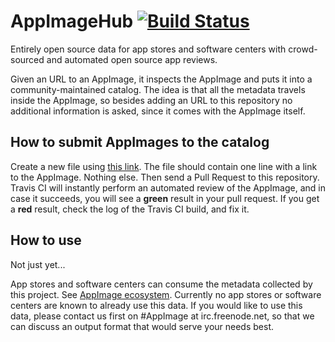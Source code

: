 # AppImageHub [![Build Status](https://travis-ci.org/AppImage/AppImageHub.svg?branch=master)](https://travis-ci.org/AppImage/AppImageHub)

Entirely open source data for app stores and software centers with crowd-sourced and automated open source app reviews.

Given an URL to an AppImage, it inspects the AppImage and puts it into a community-maintained catalog. The idea is that all the metadata travels inside the AppImage, so besides adding an URL to this repository no additional information is asked, since it comes with the AppImage itself.

## How to submit AppImages to the catalog

Create a new file using [this link](https://github.com/AppImage/AppImageHub/new/master/data). The file should contain one line with a link to the AppImage. Nothing else. Then send a Pull Request to this repository. Travis CI will instantly perform an automated review of the AppImage, and in case it succeeds, you will see a __green__ result in your pull request. If you get a __red__ result, check the log of the Travis CI build, and fix it.

## How to use

Not just yet...

App stores and software centers can consume the metadata collected by this project. See [AppImage ecosystem](https://github.com/AppImage/AppImageKit/wiki/Ecosystem). Currently no app stores or software centers are known to already use this data. If you would like to use this data, please contact us first on #AppImage at irc.freenode.net, so that we can discuss an output format that would serve your needs best.
